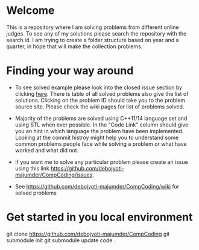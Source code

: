 
# Welcome
This is a repository where I am solving problems from different online judges. To see any of my solutions please search the repository with the search id. I am trying to create a folder structure based on year and a quarter, in hope that will make the collection problems. 

# Finding your way around
- To see solved example please look into the closed issue section by clicking [here](https://github.com/debojyoti-majumder/CompCoding/issues?q=is:issue%20is:closed). There is table of all solved problems also give the list of solutions. Clicking on the problem ID should take you to the problem source site. Please check the wiki pages for list of problems solved.

- Majority of the problems are solved using C++11/14 language set and using STL when ever possible. In the "Code Link" column should give you an hint in which language the problem have been implemented. Looking at the commit histroy might help you to understand some common problems people face while solving a problem or what have worked and what did not.

- If you want me to solve any particular problem please create an issue using this link https://github.com/debojyoti-majumder/CompCoding/issues. 

- See https://github.com/debojyoti-majumder/CompCoding/wiki for solved problems

# Get started in you local environment 

git clone https://github.com/debojyoti-majumder/CompCoding
git submodule init
git submodule update
code .

